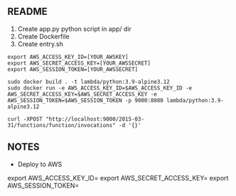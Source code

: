 ## README
1. Create app.py python script in app/ dir
2. Create Dockerfile
3. Create entry.sh

```
export AWS_ACCESS_KEY_ID=[YOUR_AWSKEY]
export AWS_SECRET_ACCESS_KEY=[YOUR_AWSSECRET]
export AWS_SESSION_TOKEN=[YOUR_AWSSECRET]

sudo docker build . -t lambda/python:3.9-alpine3.12
sudo docker run -e AWS_ACCESS_KEY_ID=$AWS_ACCESS_KEY_ID -e AWS_SECRET_ACCESS_KEY=$AWS_SECRET_ACCESS_KEY -e AWS_SESSION_TOKEN=$AWS_SESSION_TOKEN -p 9000:8080 lambda/python:3.9-alpine3.12

curl -XPOST "http://localhost:9000/2015-03-31/functions/function/invocations" -d '{}'
```
## NOTES
* Deploy to AWS

export AWS_ACCESS_KEY_ID=
export AWS_SECRET_ACCESS_KEY=
export AWS_SESSION_TOKEN=
